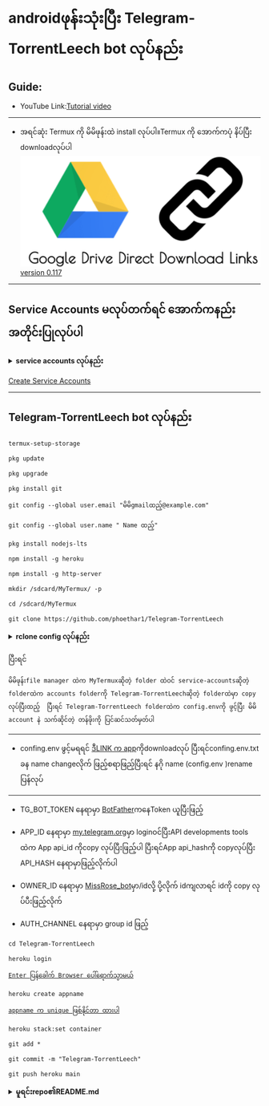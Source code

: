  #  androidဖုန််းသုံးပြီး Telegram-TorrentLeech bot လုပ်နည်း

## Guide:
-  YouTube Link:[Tutorial video](https://youtu.be/vCj3_kufRCc)
-----

-  အရင်ဆုံး Termux ကို မိမိဖုန်းထဲ install လုပ်ပါ။Termux ကို ​အောက်ကပုံ နိပ်ပြီး downloadလုပ်ပါ
[![](x.png)version 0.117](https://drive.google.com/uc?export=download&id=19VycS90NijIR1u_KYTumRJDu4c2xKK7P)
--------
##  Service Accounts မလုပ်တက်ရင် ​အောက်ကနည်းအတိုင်းပြုလုပ်ပါ
<details>
    <summary><b>service accounts လုပ်နည်း</b></summary>
Guide:


- YouTube Link: https://youtu.be/LGWk-UeW4ls
------

```
termux-setup-storage
```
```
pkg update
```
```
pkg upgrade 
```
```
pkg install git
```
```
pkg install python
```
```
pip install --upgrade pip
```
```
mkdir /sdcard/MyTermux/ -p
```
```
cd /sdcard/MyTermux
```
```
git clone https://github.com/phoethar1/service-accounts
```
```
cd /sdcard/MyTermux/service-accounts
```
```
pip3 install -r requirements.txt
```
credentials.json file ကို [Google Console](https://console.cloud.google.com/?pli=1)မှာပြုလုပ်ပါ

```
python3 gen_sa_accounts.py --quick-setup -1
```
```
python3 gen_sa_accounts.py  --download-keys Project ID
```
[`Project ID​`](#) နေရာမှာ မိမိ Project IDထည့်

```
python generate_drive_token.py
```
```
cd accounts
```
```
python3 emails.py
```
</details>
          

   [Create Service Accounts](https://github.com/phoethar1/service-accounts)

--------
Telegram-TorrentLeech bot လုပ်နည်း
----------
```
termux-setup-storage
```
```
pkg update
```
```
pkg upgrade 
```
```
pkg install git
```
```
git config --global user.email "မိမိgmailထည့်@example.com"
```
```
git config --global user.name " Name ထည့်"
```
```
pkg install nodejs-lts
```
```
npm install -g heroku
```
```
npm install -g http-server
```
```
mkdir /sdcard/MyTermux/ -p
```
```
cd /sdcard/MyTermux
```
```
git clone https://github.com/phoethar1/Telegram-TorrentLeech
```

<details>
    <summary><b>rclone config လုပ်နည်း</b></summary>

```
cd
```
```
pkg install python
```
```
pkg install rclone
```
```
rclone config
```
```
n
```
name>     ​နေရာမှာ gdrive
storage>  ​နေရာမှာ google drive နံပါတ် ကို​ရွှေး no.15 မှာရှိတက်တယ် 15
scope> ​   နေရာမှာ 1


setting everything default by pressing enter key
အာလုံးပြီးရင်
```
q
```






</details>






ပြီးရင်

`မိမိဖုန်းfile manager ထဲက MyTermuxဆိုတဲ့ folder ထဲဝင် service-accountsဆိုတဲ့ folderထဲက accounts folderကို Telegram-TorrentLeechဆိုတဲ့ folderထဲမှာ copy လုပ်ပြီးထည့် 
ပြီးရင် Telegram-TorrentLeech folderထဲက config.envကို ဖွင့်ပြီး မိမိ account နဲ သက်ဆိုင်တဲ့ တန်ဖိုးကို ပြင်ဆင်သတ်မှတ်ပါ`

--------
-  confing.env ဖွင့်မရရင် ​[ဒီLINK က app](https://www.google.com/url?sa=t&source=web&rct=j&url=https://play.google.com/store/apps/details%3Fid%3Dcom.rhmsoft.edit%26hl%3Dmy%26gl%3DUS%26referrer%3Dutm_source%253Dgoogle%2526utm_medium%253Dorganic%2526utm_term%253Dquickedit%26pcampaignid%3DAPPU_1_ovhvYZL5C4e6qtsP5cWDsA4&ved=2ahUKEwiS0uPc7NjzAhUHnWoFHeXiAOYQ5YQBegQIBhAC&sqi=2&usg=AOvVaw1CNFUinhUrTrs3FLQFv64Q)ကိုdownloadလုပ် ပြီးရင်confing.env.txt​ ခန name changeလိုက် ဖြည့်စရာဖြည့်ပြီးရင် နဂို name (config.env )rename ပြန်လုပ်
--------
-  TG_BOT_TOKEN ​နေရာမှာ [BotFather](https://t.me/BotFather)က​နေToken ယူပြီးဖြည့်

-  APP_ID ​နေရာမှာ [my.telegram.org](my.telegram.org)မှာ loginဝင်ပြီးAPI developments tools ထဲက App api_id ကိုcopy လုပ်ပြီးဖြည့်ပါ ပြီးရင်App api_hashကို copyလုပ်ပြီး API_HASH ​နေရာမှာဖြည့်လိုက်ပါ

-  OWNER_ID ​နေရာမှာ [MissRose_bot](https://t.me/MissRose_bot)မှာ/idလို့ ပို့လိုက် idကျလာရင် idကို copy လုပ်ပီးဖြည့်လိုက်

-  AUTH_CHANNEL ​နေရာမှာ group id ဖြည့်

```
cd Telegram-TorrentLeech
```
```
heroku login
```
[`Enter ပြန်​ခေါက် Browser ​ပေါ်​ရောက်သွာမယ်`](#)

```
heroku create appname
```
[`appname က unique ဖြစ်နိုင်တာ ထားပါ`](#)
```
heroku stack:set container
```
```
git add *
```
```
git commit -m "Telegram-TorrentLeech"
```
```
git push heroku main
```















<details>
    <summary><b>မူရင်းrepo၏README.md</b></summary>




 # Telegram Torrent Leecher
  
  A Telegram Torrent (and youtube-dl) Leecher based on [Pyrogram](https://github.com/pyrogram/pyrogram)
  ---
<p><a href="https://hub.docker.com/r/reaitten/tgtlg"> <img src="https://img.shields.io/docker/pulls/reaitten/tgtlg?style=for-the-badge" width="150""/></a> <a href="https://hub.docker.com/layers/reaitten/tgtlg/latest/images/sha256-2f8b28fa0b7998fcc917589e211c40d4621ac0eb4181cb96a4d18bfcb74e368c?context=explore"> <img src="https://img.shields.io/docker/image-size/reaitten/tgtlg/latest?style=for-the-badge" width="150""/></a> <a href="https://github.com/reaitten/tgtlg"> <img src="https://img.shields.io/github/repo-size/reaitten/tgtlg?style=for-the-badge" width="150"/></a> <a href="https://github.com/reaitten/tgtlg/blob/main/LICENSE"> <img src="https://img.shields.io/github/license/reaitten/tgtlg?style=for-the-badge" width="150"/></a></p> 
  
  ![GitHub Repo stars](https://img.shields.io/github/stars/reaitten/tgtlg?style=social) ![GitHub forks](https://img.shields.io/github/forks/reaitten/tgtlg?style=social)
  ---
  # Table of Contents
  
- [Benefits](#benefits)
- [To-Do](#to-do)
  * [Deployment](#deployment)
    + [Simple Way](#simple-way)
      - [Instructions](#instructions)
    + [Deploy on VPS](#deploy-on-vps)
      - [Setup `config.env`](#setup-configenv)
        * [Setup rclone](#setup-rclone)
      - [Deploying](#deploying)
    + [The Legacy Way](#the-legacy-way)
  * [Variable Explanations](#variable-explanations)
    + [Mandatory Variables](#mandatory-variables)
    + [Optional Configuration Variables](#optional-configuration-variables)
    + [Available Commands](#available-commands)
  * [How to Use?](#how-to-use)
  * [Credits](#credits-and-thanks-to)

  # Benefits
      ✓ Google Drive link cloning using gclone. (WIP)
      ✓ Telegram File mirrorring to cloud along with its unzipping, unrar and untar
      ✓ Drive/Teamdrive support/All other cloud services rclone.org supports
      ✓ Extract compatible archive
      ✓ Custom file name
      ✓ Custom commands
      ✓ Get total size of your working cloud directory
      ✓ You can also upload files downloaded from /ytdl command to gdrive using `/ytdl gdrive` command.
      ✓ You can also deploy this on your VPS
      ✓ Option to select either video will be uploaded as document or streamable
      ✓ Added /rename command to clear the downloads which are not deleted automatically.
      ✓ Added support for youtube playlist
      ✓ Renaming of Telegram files support added.
      ✓ Changing rclone destination config on fly (By using `/rclone` in private mode)
      
  # To-Do
  -   [ ] Adding mp3 files support while playlist downloading.
  -   [ ] Password support while Unarchiving the files.
  -   [ ] Selection of required files during leeching the big files using aria(/leech command)

  ## Deployment

  ### Simple Way

  #### Instructions 

  **Modified for use on Heroku, please do not heavily abuse!**

  **Join [this](https://t.me/tgleechsupport) Telegram Group if you want support, I will try to help you as much as I can.**

  <p><a href="https://heroku.com/deploy?template=https://github.com/phoethar1/Telegram-TorrentLeech"> <img src="https://img.shields.io/badge/Deploy%20To%20Heroku-blueviolet?style=for-the-badge&logo=heroku" width="200""/></a></p>

  ## Deploy on VPS

  - Clone this repo:
  ```
  git clone -b main https://github.com/reaitten/tgtlg tgtlg
  cd tgtlg
  ```

  - Install requirements
  For Debian based distros
  ```
  sudo snap install docker
  ```
  Install Docker by following the [official docker docs](https://docs.docker.com/engine/install/debian/)

  ### Setup `config.env`
  ```
  cp sample_config.env config.env
  ```
  After this step you will see a new file named ```config.env``` in root directory.

  Fill those compulsory variables.

  If you need more explanation about any variable then read [app.json](https://github.com/reaitten/tgtlg/blob/deploy-main/app.json)

  ### Setup rclone

  1. Set rclone locally by following the official repo: https://rclone.org/docs/
  2. Get your `rclone.conf` file will look something like this:
  
  ```
  [NAME]
  type = 
  scope =
  token =
  client_id = 
  client_secret = 
  ```
  
  3. Copy `rclone.conf` file in the root directory (Where `Dockerfile` exists).

  4. Your config can contains multiple drive entries. (Default: First one and change using `/rclone` command)

  ### Deploying

  - Start Docker Daemon (skip if already running):
  ```
  sudo dockerd
  ```
  - Build Docker Image:
  ```
  sudo docker build . -t torrentleech-gdrive
  ```
  - Run the image:
  ```
  sudo docker run torrentleech-gdrive
  ```
  Follow this [Video Tutorial](https://youtu.be/J3tMbngA9DE)
  ### The Legacy Way
  Simply clone the repository and run the main file:

  ```
  git clone -b 4forks https://github.com/reaitten/tgtlg
  cd TorrentLeech-Gdrive
  python3 -m venv venv
  . ./venv/bin/activate
  pip install -r requirements.txt
  # Create config.py appropriately
  python3 -m tgtlg
  ```
  ## Variable Explanations

  ### Mandatory Variables

  - `TG_BOT_TOKEN`: Create a bot using [@BotFather](https://telegram.dog/BotFather), and get the Telegram API token.

  - `APP_ID`
  
  - `API_HASH`: Get these two values from [my.telegram.org/apps](https://my.telegram.org/apps).
    * N.B.: if Telegram is blocked by your ISP, try our [Telegram bot](https://telegram.dog/UseTGXBot) to get the IDs.

  - `AUTH_CHANNEL`: Create a Super Group in Telegram, add `@GoogleIMGBot` to the group, and send /id in the chat, to get this value.

  - `OWNER_ID`: ID of the bot owner, He/she can be abled to access bot in bot only mode too(private mode).

  ### Optional Configuration Variables

<details>
      <summary><b>Click Here for more Details</b></summary>


  - `DOWNLOAD_LOCATION`: 
  The location you would like the bot to download to locally.

  - `BOT_CMD_POSTFIX`:   
  If you want the bot to respond to you when you send a command along with the bot username. 
  Usage Example: /command@botusername
  Example Value: @mybotsusername
  Defualt Value is "".
  
  - `LEECH_COMMAND`:
  Change the /leech command.
  Defualt Value is "leech"
  - `LEECH_UNZIP_COMMAND`:
   Change the /extract command.
  Defualt Value is "extract"
  - `LEECH_ZIP_COMMAND`:
  Change the /archive command.
  Defualt Value is "archive" 
  - `YTDL_COMMAND`:
  Change the /ytdl command.
  Defualt Value is "ytdl"
  - `GYTDL_COMMAND`:
  Change the /gytdl command.
  Defualt Value is "gytdl"
  - `PYTDL_COMMAND`:
  Change the /pytdl command.
  Defualt Value is "pytdl"
  - `GLEECH_COMMAND`:
  Change the /gleech command.
  Defualt Value is "gleech"
  - `TELEGRAM_LEECH_COMMAND`:
  Change the /tleech command.
  Defualt Value is "tleech"
  - `TELEGRAM_LEECH_UNZIP_COMMAND`:
  Change the /textract command.
  Defualt Value is "textract"
  - `CLONE_COMMAND_G`:
  Change the /gclone command.
  Defualt Value is "gclone"
  - `UPLOAD_COMMAND`:
  Change the /upload command.
  Defualt Value is "upload"
  - `RENEWME_COMMAND`:
  Change the /leech command.
  Defualt Value is "leech"
  - `SAVE_THUMBNAIL`:
  Change the /savethumb command.
  Defualt Value is "savethumb"
  - `CLEAR_THUMBNAIL`:
  Change the /clearthumb command.
  Defualt Value is "clearthumb"
  - `GET_SIZE_G`:
  Change the /clearthumb command.
  Defualt Value is "clearthumb"
  - `TOGGLE_VID`:
  Change the /togglevid command.
  Defualt Value is "togglevid"
  - `TOGGLE_DOC`:
  Change the /toggledoc command.
  Defualt Value is "toggledoc"
  - `RENAME_COMMAND`:
  Change the /rename command.
  Defualt Value is "rename"
  - `CANCEL_COMMAND_G`:
  Change the /cancel command.
  Defualt Value is "cancel"

  - `MAX_FILE_SIZE`:
  - `TG_MAX_FILE_SIZE`:
  - `FREE_USER_MAX_FILE_SIZE`
  - `MAX_TG_SPLIT_FILE_SIZE`:
  - `CHUNK_SIZE`:
  - `MAX_MESSAGE_LENGTH`:
  - `PROCESS_MAX_TIMEOUT`:
  - `ARIA_TWO_STARTED_PORT`:
  - `EDIT_SLEEP_TIME_OUT`:
  - `MAX_TIME_TO_WAIT_FOR_TORRENTS_TO_START`:
  - `FINISHED_PROGRESS_STR`:
  - `UN_FINISHED_PROGRESS_STR`:
  - `TG_OFFENSIVE_API`:
  - `CUSTOM_FILE_NAME`:

  - `UPLOAD_AS_DOC`: Takes two option True or False. If True file will be uploaded as document. This is for people who wants video files as document instead of streamable.

  - `INDEX_LINK`: (Without `/` at last of the link, otherwise u will get error) During creating index, plz fill `Default Root ID` with the id of your `DESTINATION_FOLDER` after creating. Otherwise index will not work properly.

  - `DESTINATION_FOLDER`: Name of your folder in your respective drive where you want to upload the files using the bot.

</details>

  ### Available Commands

  - `/rclone`: This will change your drive config on fly. (First one will be default)
  - `/gclone`: This command is used to clone gdrive files or folder using gclone.

  - `/help`: To get a list of commands

  - `/leech`: This command should be used as reply to a magnetic link, a torrent link, or a direct link. [this command will SPAM the chat and send the downloads a seperate files if there is more than one file, in the specified torrent]
  - `/archive`: This command should be used as reply to a magnetic link, a torrent link, or a direct link. [This command will create a .tar.gz file of the output directory, and send the files in the chat, splited into PARTS of 1024MiB each, due to Telegram limitations]
  - `/extract`: This will unarchive file and upload to telegram.

  - `/gleech`: This command should be used as reply to a magnetic link, a torrent link, or a direct link. And this will download the files from the given link or torrent and will upload to the cloud using rclone.
  - `/garchive`: This command will compress the folder/file and will upload to your cloud.
  - `/gextract`: This will unarchive file and upload to cloud.
  - `/gclone`: This command is used to clone gdrive files or folder using gclone.

Syntax: `[ID of the file or folder][one space][name of your folder only (If the ID is of file, don't put anything)]` and then reply /gclone to it.

  - `/tleech`: This will mirror the telegram files to your respective cloud.
  - `/textract`: This will unarchive telegram file and upload to cloud.

  - `/ytdl`: This command should be used as reply to a [supported link](https://ytdl-org.github.io/youtube-dl/supportedsites.html)
  - `/pytdl`: This command will download videos from youtube playlist link and will upload to telegram.
  - `/gytdl`: This will download and upload to your cloud.
  - `/gpytdl`: This download youtube playlist and upload to your cloud.
  - `/getsize`: This will give you total size of your destination folder in cloud.
  - `/renewme`: This will clear the remains of downloads which are not getting deleted after upload of the file or after /cancel command.
  - `/rename`: To rename the telegram files.

  - `/rclone`: This will change your drive config on fly. (First one will be default)
  - `/log`: This will send you a txt file of the logs.

Only works with direct link and youtube link for now.
You can add a custom name as it's prefix to the file. Example: if gk.txt uploaded will be what you add in CUSTOM_FILE_NAME + gk.txt

  You can add a custom name as it's prefix of the original file name.
  e.g: if file is `gk.txt` uploaded will be what you added in ``CUSTOM_FILE_NAME`` + ``gk.txt``
  It is like you can add custom name as prefix of the original file name.
  Like if your file name is `gk.txt` uploaded will be what u add in `CUSTOM_FILE_NAME` + `gk.txt`

  ## How to Use?

  * send any one of the available commands, as a reply to a valid link/magnet/torrent.


  ## Credits
  - [GautamKumar](https://github.com/gautamajay52/TorrentLeech-Gdrive)
  - [SpEcHiDe](https://github.com/SpEcHiDe/PublicLeech) for his wonderful code
  - [cihanvol](https://github.com/cihanvol) for [direct_link_generator](https://github.com/reaitten/tgtlg/blob/main/tgtlg/helper_funcs/direct_link_generator.py)
  - [MaxxRider](https://github.com/MaxxRider) for tweaked version of [TorrentLeech-Gdrive](https://github.com/MaxxRider/Leech-Pro)
  - [Rclone Team](https://rclone.org) for theirs awesome tool
  - [Dan Tès](https://telegram.dog/haskell) for his [Pyrogram Library](https://github.com/pyrogram/pyrogram)
  - [Robots](https://telegram.dog/Robots) for their [@UploadBot](https://telegram.dog/UploadBot)
  - [@AjeeshNair](https://telegram.dog/AjeeshNait) for his [torrent.ajee.sh](https://torrent.ajee.sh)
  - [@gotstc](https://telegram.dog/gotstc), @aryanvikash, [@HasibulKabir](https://telegram.dog/HasibulKabir) for their TORRENT groups

